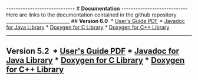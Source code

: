----------------------------- # **Documentation** ----------------------------  Here are links to the documentation contained in the github repository  ___________________________ ## **Version 6.0**  * [User's Guide PDF](https://jeffersonlab.github.io/cMsg/doc-6.0/users_guide/cMsg_Users_Guide.pdf) * [Javadoc for Java Library](https://jeffersonlab.github.io/cMsg/doc-6.0/javadoc/index.html) * [Doxygen for C Library](https://jeffersonlab.github.io/cMsg/doc-6.0/doxygen/C/html/index.html) * [Doxygen for C++ Library](https://jeffersonlab.github.io/cMsg/doc-6.0/doxygen/CC/html/index.html)

___________________________
## **Version 5.2**  * [User's Guide PDF](https://jeffersonlab.github.io/cMsg/doc-5.2/users_guide/cMsg_Users_Guide.pdf) * [Javadoc for Java Library](https://jeffersonlab.github.io/cMsg/doc-5.2/javadoc/index.html) * [Doxygen for C Library](https://jeffersonlab.github.io/cMsg/doc-5.2/doxygen/C/html/index.html) * [Doxygen for C++ Library](https://jeffersonlab.github.io/cMsg/doc-5.2/doxygen/CC/html/index.html)
